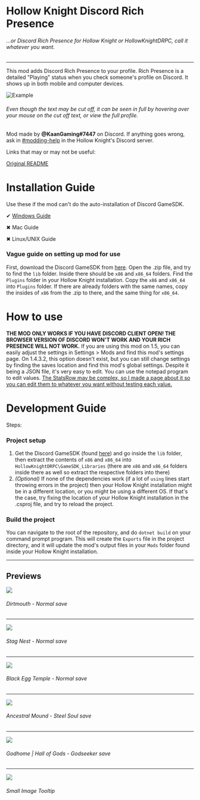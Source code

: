 ﻿



# Hollow Knight Discord Rich Presence
###### ...or Discord Rich Presence for Hollow Knight or HollowKnightDRPC, call it whatever you want.

---

This mod adds Discord Rich Presence to your profile. Rich Presence is a detailed "Playing" status when you check someone's profile on Discord. It shows up in both mobile and computer devices.

![Example](https://i.ibb.co/421PW5x/resim-2021-12-17-191656.png)
###### Even though the text may be cut off, it can be seen in full by hovering over your mouse on the cut off text, or view the full profile.

Mod made by __@KaanGaming#7447__ on Discord.
If anything goes wrong, ask in [#modding-help](https://discord.com/channels/283467363729408000/462200562620825600) in the Hollow Knight's Discord server.

Links that may or may not be useful:

[Original README](https://github.com/KaanGaming/HollowKnightDRPC/blob/main/ModInstallerReadme.txt)

# Installation Guide
Use these if the mod can't do the auto-installation of Discord GameSDK.

✔ [Windows Guide](https://kaangaming.github.io/HollowKnightDRPC/guide/Guide.html)

✖ Mac Guide

✖ Linux/UNIX Guide 

### Vague guide on setting up mod for use
First, download the Discord GameSDK from [here](https://discord.com/developers/docs/game-sdk/sdk-starter-guide). Open the .zip file, and try to find the `lib` folder. Inside there should be `x86` and `x86_64` folders. Find the `Plugins` folder in your Hollow Knight installation. Copy the `x86` and `x86_64` into `Plugins` folder. If there are already folders with the same names, copy the insides of `x86` from the .zip to there, and the same thing for `x86_64`.


# How to use
**THE MOD ONLY WORKS IF YOU HAVE DISCORD CLIENT OPEN! THE BROWSER VERSION OF DISCORD WON'T WORK AND YOUR RICH PRESENCE WILL NOT WORK.** If you are using this mod on 1.5, you can easily adjust the settings in Settings > Mods and find this mod's settings page. On 1.4.3.2, this option doesn't exist, but you can still change settings by finding the saves location and find this mod's global settings. Despite it being a JSON file, it's very easy to edit. You can use the notepad program to edit values. [The StatsRow may be complex, so I made a page about it so you can edit them to whatever you want without testing each value.](https://github.com/KaanGaming/HollowKnightDRPC/blob/main/StatsRowValues.md)

# Development Guide

Steps:
### Project setup
1. Get the Discord GameSDK (found [here](https://discord.com/developers/docs/game-sdk/sdk-starter-guide)) and go inside the `lib` folder, then extract the contents of `x86` and `x86_64` into `HollowKnightDRPC\GameSDK_Libraries` (there are `x86` and `x86_64` folders inside there as well so extract the respective folders into there)
2. *(Optional)* If none of the dependencies work (if a lot of `using` lines start throwing errors in the project) then your Hollow Knight installation might be in a different location, or you might be using a different OS. If that's the case, try fixing the location of your Hollow Knight installation in the .csproj file, and try to reload the project.

### Build the project
You can navigate to the root of the repository, and do `dotnet build` on your command prompt program. This will create the `Exports` file in the project directory, and it will update the mod's output files in your `Mods` folder found inside your Hollow Knight installation.

---

## Previews

![](https://i.ibb.co/0n08pWj/prev1.png)
###### Dirtmouth - Normal save
---
![](https://i.ibb.co/7z2Yr5C/prev2.png)
###### Stag Nest - Normal save
---
![](https://i.ibb.co/9rYZJ3K/prev3.png)
###### Black Egg Temple - Normal save
---
![](https://i.ibb.co/Z6XXTsF/prev4.png)
###### Ancestral Mound - Steel Soul save
---
![](https://i.ibb.co/Zc1FhMG/prev5.png)
###### Godhome | Hall of Gods - Godseeker save
---
![](https://i.ibb.co/6txKTkq/prev6.png)
###### Small Image Tooltip
